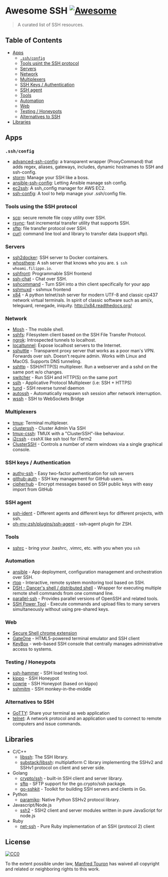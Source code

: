 # Awesome SSH [![Awesome](https://cdn.rawgit.com/sindresorhus/awesome/d7305f38d29fed78fa85652e3a63e154dd8e8829/media/badge.svg)](https://github.com/sindresorhus/awesome)

> A curated list of SSH resources.

## Table of Contents

- [Apps](#apps)
  - [`.ssh/config`](#sshconfig)
  - [Tools usint the SSH protocol](#tools-using-the-ssh-protocol)
  - [Servers](#servers)
  - [Network](#network)
  - [Multiplexers](#multiplexers)
  - [SSH Keys / Authentication](#ssh-keys--authentication)
  - [SSH agent](#ssh-agent)
  - [Tools](#tools)
  - [Automation](#automation)
  - [Web](#web)
  - [Testing / Honeypots](#testing--honeypots)
  - [Alternatives to SSH](#alternatives-to-ssh)
- [Libraries](#libraries)

## Apps

### `.ssh/config`

* [advanced-ssh-config](https://github.com/moul/advanced-ssh-config): a transparent wrapper (ProxyCommand) that adds regex, aliases, gateways, includes, dynamic hostnames to SSH and ssh-config.
* [storm](https://github.com/emre/storm): Manage your SSH like a boss.
* [ansible-ssh-config](https://github.com/gaqzi/ansible-ssh-config): Letting Ansible manage ssh config.
* [ec2ssh](https://github.com/mirakui/ec2ssh): A ssh_config manager for AWS EC2.
* [ssh-config](https://github.com/dbrady/ssh-config): A tool to help manage your .ssh/config file.

### Tools using the SSH protocol

* [scp](http://linux.die.net/man/1/scp): secure remote file copy utility over SSH.
* [rsync](https://rsync.samba.org): fast incremental transfer utility that supports SSH.
* [sftp](https://en.wikipedia.org/wiki/SSH_File_Transfer_Protocol): file transfer protocol over SSH.
* [curl](http://curl.haxx.se): command line tool and library to transfer data (support sftp).

### Servers

* [ssh2docker](https://github.com/moul/ssh2docker): SSH server to Docker containers.
* [whosthere](https://github.com/FiloSottile/whosthere): A ssh server that knows who you are. `$ ssh whoami.filippo.io`.
* [sshfront](https://github.com/gliderlabs/sshfront): Programmable SSH frontend
* [ssh-chat](https://github.com/shazow/ssh-chat) - Chat over SSH.
* [sshcommand](https://github.com/dokku/sshcommand) - Turn SSH into a thin client specifically for your app
* [sshmuxd](https://github.com/joushou/sshmuxd) - sshmux frontend
* [x84](https://github.com/jquast/x84) - A python telnet/ssh server for modern UTF-8 and classic cp437 network virtual terminals. In spirit of classic software such as ami/x, teleguard, renegade, iniquity. http://x84.readthedocs.org/

### Network

* [Mosh](https://mosh.mit.edu) - The mobile shell.
* [sshfs](https://github.com/libfuse/sshfs): Filesystem client based on the SSH File Transfer Protocol.
* [ngrok](https://github.com/inconshreveable/ngrok): Introspected tunnels to localhost.
* [localtunnel](https://github.com/progrium/localtunnel): Expose localhost servers to the Internet.
* [sshuttle](https://github.com/apenwarr/sshuttle) - Transparent proxy server that works as a poor man's VPN. Forwards over ssh. Doesn't require admin. Works with Linux and MacOS. Supports DNS tunneling.
* [sshttp](https://github.com/stealth/sshttp) - SSH/HTTP(S) multiplexer. Run a webserver and a sshd on the same port w/o changes.
* [switcher](https://github.com/jamescun/switcher) - Run SSH and HTTP(S) on the same port
* [sslh](https://github.com/yrutschle/sslh) - Applicative Protocol Multiplexer (i.e: SSH + HTTPS)
* [tund](https://github.com/aphyr/tund) - SSH reverse tunnel daemon
* [autossh](http://www.harding.motd.ca/autossh/) - Automatically respawn ssh session after network interruption.
* [wssh](https://github.com/aluzzardi/wssh) - SSH to WebSockets Bridge

### Multiplexers

* [tmux](https://tmux.github.io): Terminal multiplexer.
* [clusterssh](https://github.com/duncs/clusterssh) - Cluster Admin Via SSH
* [tmux-cssh](https://github.com/dennishafemann/tmux-cssh): TMUX with a "ClusterSSH"-like behaviour.
* [i2cssh](https://github.com/wouterdebie/i2cssh) - csshX like ssh tool for iTerm2
* [ClusterSSH](http://sourceforge.net/projects/clusterssh/) - Controls a number of xterm windows via a single graphical console.

### SSH keys / Authentication

* [authy-ssh](https://github.com/authy/authy-ssh) - Easy two-factor authentication for ssh servers
* [github-auth](https://github.com/chrishunt/github-auth) - SSH key management for GitHub users.
* [cipherhub](https://github.com/substack/cipherhub) - Encrypt messages based on SSH public keys with easy import from GitHub

### SSH agent

* [ssh-ident](https://github.com/ccontavalli/ssh-ident) - Different agents and different keys for different projects, with ssh.
* [oh-my-zsh/plugins/ssh-agent](https://github.com/robbyrussell/oh-my-zsh/tree/master/plugins/ssh-agent) - ssh-agent plugin for ZSH.

### Tools

* [sshrc](https://github.com/Russell91/sshrc) - bring your .bashrc, .vimrc, etc. with you when you `ssh`

### Automation

* [ansible](https://github.com/ansible/ansible) - App deployment, configuration management and orchestration over SSH.
* [rtop](https://github.com/rapidloop/rtop) - Interactive, remote system monitoring tool based on SSH.
* [DSH - Dancer's shell / distributed shell](https://www.netfort.gr.jp/~dancer/software/dsh.html.en) - Wrapper for executing multiple remote shell commands from one command line.
* [parallel-ssh](https://code.google.com/p/parallel-ssh/) - Provides parallel versions of OpenSSH and related tools.
* [SSH Power Tool](https://code.google.com/p/sshpt/) - Execute commands and upload files to many servers simultaneously without using pre-shared keys.

### Web

* [Secure Shell chrome extension](https://chrome.google.com/webstore/detail/secure-shell/pnhechapfaindjhompbnflcldabbghjo?hl=en)
* [GateOne](https://github.com/liftoff/GateOne) - HTML5-powered terminal emulator and SSH client
* [KeyBox](https://github.com/skavanagh/KeyBox) - web-based SSH console that centrally manages administrative access to systems.

### Testing / Honeypots

* [ssh-hammer](https://github.com/shazow/ssh-hammer) - SSH load testing tool.
* [kippo](https://github.com/desaster/kippo) - SSH Honeypot
* [cowrie](https://github.com/micheloosterhof/cowrie) - SSH Honeypot (based on kippo)
* [sshmitm](http://linux.die.net/man/8/sshmitm) - SSH monkey-in-the-middle

### Alternatives to SSH

* [GoTTY](https://github.com/yudai/gotty): Share your terminal as web application
* [telnet](http://www.telnet.org/htm/faq.htm): A network protocol and an application used to connect to remote computers and issue commands.

## Libraries

* C/C++
  * [libssh](https://www.libssh.org): The SSH library.
  * [substack/libssh](https://github.com/substack/libssh): multiplatform C library implementing the SSHv2 and SSHv1 protocol on client and server side.
* Golang
  * [crypto/ssh](https://godoc.org/golang.org/x/crypto/ssh) - built-in SSH client and server library.
  * [sftp](https://github.com/pkg/sftp) - SFTP support for the go.crypto/ssh package.
  * [go-sshkit](https://github.com/shazow/go-sshkit) - Toolkit for building SSH servers and clients in Go.
* Python
  * [paramiko](https://github.com/paramiko/paramiko): Native Python SSHv2 protocol library.
* Javascript/Node.js
  * [ssh2](https://github.com/mscdex/ssh2) - SSH2 client and server modules written in pure JavaScript for node.js
* Ruby
  * [net-ssh](https://github.com/net-ssh/net-ssh) - Pure Ruby implementation of an SSH (protocol 2) client

## License

[![CC0](https://i.creativecommons.org/p/zero/1.0/88x31.png)](https://creativecommons.org/publicdomain/zero/1.0/)

To the extent possible under law, [Manfred Touron](http://github.com/moul) has waived all copyright and related or neighboring rights to this work.
